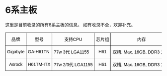 # 6系主板

这里是目前收录的所有6系主板的信息。
如有收录不全，欢迎补充。

<style type="text/css">
.tg  {border-collapse:collapse;border-spacing:0;}
.tg td{border-color:black;border-style:solid;border-width:1px;font-family:Arial, sans-serif;font-size:14px;
  overflow:hidden;padding:10px 5px;keep-all;white-space:nowrap;}
.tg th{border-color:black;border-style:solid;border-width:1px;font-family:Arial, sans-serif;font-size:14px;
  font-weight:normal;overflow:hidden;padding:10px 5px;keep-all;white-space:nowrap;}
.tg .tg-cly1{text-align:left;vertical-align:middle}
.tg .tg-baqh{text-align:center;vertical-align:top}
.tg .tg-nrix{text-align:center;vertical-align:middle}
.tg .tg-stis{color:#333;text-align:center;vertical-align:top}
</style>
<table class="tg">
<thead>
  <tr>
    <th class="tg-nrix"><span style="font-weight:400;font-style:normal;text-decoration:none;color:black">品牌</span></th>
    <th class="tg-nrix"><span style="font-weight:400;font-style:normal;text-decoration:none;color:black">型号</span></th>
    <th class="tg-nrix"><span style="font-weight:400;font-style:normal;text-decoration:none;color:black">支持CPU</span></th>
    <th class="tg-nrix"><span style="font-weight:400;font-style:normal;text-decoration:none;color:black">芯片组</span></th>
    <th class="tg-nrix"><span style="font-weight:400;font-style:normal;text-decoration:none;color:black">内存</span></th>
    <th class="tg-nrix"><span style="font-weight:400;font-style:normal;text-decoration:none;color:black">通道</span></th>
    <th class="tg-nrix"><span style="font-weight:400;font-style:normal;text-decoration:none;color:black">HDMI接口</span></th>
    <th class="tg-nrix"><span style="font-weight:400;font-style:normal;text-decoration:none;color:black">DP接口</span></th>
    <th class="tg-nrix"><span style="font-weight:400;font-style:normal;text-decoration:none;color:black">其他显示接口</span></th>
    <th class="tg-nrix"><span style="font-weight:400;font-style:normal;text-decoration:none;color:black">LAN</span></th>
    <th class="tg-baqh"> <span style="font-weight:400;font-style:normal;text-decoration:none;color:black">PCI Express</span> </th>
    <th class="tg-nrix"><span style="font-weight:400;font-style:normal;text-decoration:none;color:black">WIFI/BT</span></th>
    <th class="tg-nrix"><span style="font-weight:400;font-style:normal;text-decoration:none;color:black">M.2 规格</span></th>
    <th class="tg-nrix"><span style="font-weight:400;font-style:normal;text-decoration:none;color:black">速度</span></th>
    <th class="tg-nrix"><span style="font-weight:400;font-style:normal;text-decoration:none;color:black">mini PCIe/mSATA</span></th>
    <th class="tg-nrix"><span style="font-weight:400;font-style:normal;text-decoration:none;color:black">SATA</span></th>
    <th class="tg-nrix"><span style="font-weight:400;font-style:normal;text-decoration:none;color:black">USB 3</span></th>
    <th class="tg-nrix"><span style="font-weight:400;font-style:normal;text-decoration:none;color:black">USB 2</span></th>
    <th class="tg-nrix"><span style="font-weight:400;font-style:normal;text-decoration:none;color:black">其他</span></th>
    <th class="tg-nrix"><span style="font-weight:400;font-style:normal;text-decoration:none;color:black">备注</span></th>
  </tr>
</thead>
<tbody>
  <tr>
    <td class="tg-nrix"><span style="font-weight:400;font-style:normal;text-decoration:none;color:black">Gigabyte</span></td>
    <td class="tg-cly1"><span style="font-weight:400;font-style:normal;text-decoration:none;color:black">GA-H61TN</span> </td>
    <td class="tg-cly1"><span style="font-weight:400;font-style:normal;text-decoration:none;color:black">77w 3代 LGA1155</span></td>
    <td class="tg-nrix"><span style="font-weight:400;font-style:normal;text-decoration:none;color:black">H61</span></td>
    <td class="tg-nrix"><span style="font-weight:400;font-style:normal;text-decoration:none;color:black">双槽, Max. 16GB, DDR3 1600</span>  </td>
    <td class="tg-nrix"><span style="font-weight:400;font-style:normal;text-decoration:none;color:black">双</span></td>
    <td class="tg-nrix"><span style="font-weight:400;font-style:normal;text-decoration:none;color:black">1 x HDMI 1.3b </span></td>
    <td class="tg-nrix"><span style="font-weight:400;font-style:normal;text-decoration:none;color:black">1 x DP 1.1a</span></td>
    <td class="tg-nrix"><span style="font-weight:400;font-style:normal;text-decoration:none;color:black">1 x LVDS </span></td>
    <td class="tg-nrix"><span style="font-weight:400;font-style:normal;text-decoration:none;color:black">1 x Realtek 千兆</span>  </td>
    <td class="tg-nrix"><span style="font-weight:400;font-style:normal;text-decoration:none;color:black">1 x PCIE 3.0 x4</span></td>
    <td class="tg-nrix"><span style="font-weight:400;font-style:normal;text-decoration:none;color:black">1 x mini PCIe (半高)</span></td>
    <td class="tg-stis"><span style="font-weight:400;font-style:normal;text-decoration:none;color:#333">无</span></td>
    <td class="tg-stis"><span style="font-weight:400;font-style:normal;text-decoration:none;color:#333">无</span></td>
    <td class="tg-nrix"><span style="font-weight:400;font-style:normal;text-decoration:none;color:black">1 x mSATA (全高)</span></td>
    <td class="tg-baqh"> <span style="font-weight:400;font-style:normal;text-decoration:none;color:black">3 x SATA 3Gb/s</span> </td>
    <td class="tg-nrix"><span style="font-weight:400;font-style:normal;text-decoration:none;color:black">无</span></td>
    <td class="tg-nrix"><span style="font-weight:400;font-style:normal;text-decoration:none;color:black">2.0 x4</span></td>
    <td class="tg-nrix"></td>
    <td class="tg-nrix"></td>
  </tr>
  <tr>
    <td class="tg-nrix"><span style="font-weight:400;font-style:normal;text-decoration:none;color:black">Asrock</span></td>
    <td class="tg-cly1"><span style="font-weight:400;font-style:normal;text-decoration:none;color:black">H61TM-ITX</span></td>
    <td class="tg-cly1"><span style="font-weight:400;font-style:normal;text-decoration:none;color:black">77w 2/3代 LGA1155</span></td>
    <td class="tg-nrix"><span style="font-weight:400;font-style:normal;text-decoration:none;color:black">H61</span></td>
    <td class="tg-nrix"><span style="font-weight:400;font-style:normal;text-decoration:none;color:black">双槽, Max. 16GB, DDR3 1600</span>  </td>
    <td class="tg-nrix"><span style="font-weight:400;font-style:normal;text-decoration:none;color:black">双</span></td>
    <td class="tg-nrix"><span style="font-weight:400;font-style:normal;text-decoration:none;color:black">1 x HDMI 1.3b </span></td>
    <td class="tg-nrix"><span style="font-weight:400;font-style:normal;text-decoration:none;color:black">无</span></td>
    <td class="tg-nrix"><span style="font-weight:400;font-style:normal;text-decoration:none;color:black">1 x LVDS  1 x DVI</span></td>
    <td class="tg-nrix"><span style="font-weight:400;font-style:normal;text-decoration:none;color:black">1 x RTL8111E-VL</span></td>
    <td class="tg-nrix"><span style="font-weight:400;font-style:normal;text-decoration:none;color:black">1 x PCIE 3.0 x4</span></td>
    <td class="tg-nrix"><span style="font-weight:400;font-style:normal;text-decoration:none;color:black">无</span></td>
    <td class="tg-nrix"><span style="font-weight:400;font-style:normal;text-decoration:none;color:black">无</span></td>
    <td class="tg-nrix"><span style="font-weight:400;font-style:normal;text-decoration:none;color:black">无</span></td>
    <td class="tg-nrix"><span style="font-weight:400;font-style:normal;text-decoration:none;color:black">1 x mini PCIe (全高)</span></td>
    <td class="tg-nrix"><span style="font-weight:400;font-style:normal;text-decoration:none;color:black">2 x SATA 6Gb/s</span></td>
    <td class="tg-nrix"><span style="font-weight:400;font-style:normal;text-decoration:none;color:black">3.1 x2</span></td>
    <td class="tg-nrix"><span style="font-weight:400;font-style:normal;text-decoration:none;color:black">2.0 x2</span></td>
    <td class="tg-nrix"></td>
    <td class="tg-nrix"></td>
  </tr>
</tbody>
</table>